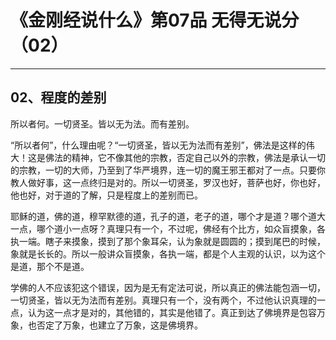 # 《金刚经说什么》第07品 无得无说分（02）

------

## 02、程度的差别

所以者何。一切贤圣。皆以无为法。而有差别。

“所以者何”，什么理由呢？“一切贤圣，皆以无为法而有差别”，佛法是这样的伟大！这是佛法的精神，它不像其他的宗教，否定自己以外的宗教，佛法是承认一切的宗教，一切的大师，乃至到了华严境界，连一切的魔王邪王都对了一点。只要你教人做好事，这一点终归是对的。所以一切贤圣，罗汉也好，菩萨也好，你也好，他也好，对于道的了解，只是程度上的差别而已。

耶稣的道，佛的道，穆罕默德的道，孔子的道，老子的道，哪个才是道？哪个道大一点，哪个道小一点呀？真理只有一个，不过呢，佛经有个比方，如众盲摸象，各执一端。瞎子来摸象，摸到了那个象耳朵，认为象就是圆圆的；摸到尾巴的时候，象就是长长的。所以一般讲众盲摸象，各执一端，都是个人主观的认识，以为这个是道，那个不是道。

学佛的人不应该犯这个错误，因为是无有定法可说，所以真正的佛法能包涵一切，一切贤圣，皆以无为法而有差别。真理只有一个，没有两个，不过他认识真理的一点，认为这一点才是对的，其他错的，其实是他错了。真正到达了佛境界是包容万象，也否定了万象，也建立了万象，这是佛境界。
